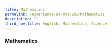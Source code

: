 ```yaml
---
title: Mathematics
permalink: /experience-at-mts/EMS/Mathematics
description: ""
third_nav_title: English, Mathematics, Science
---
```

### Mathematics